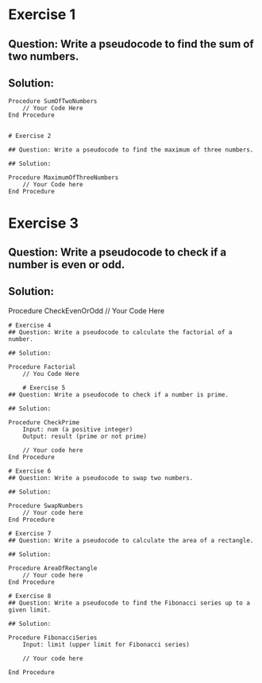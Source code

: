 # Exercise 1

## Question: Write a pseudocode to find the sum of two numbers.

## Solution:

```code
Procedure SumOfTwoNumbers
    // Your Code Here
End Procedure


# Exercise 2

## Question: Write a pseudocode to find the maximum of three numbers.

## Solution:

Procedure MaximumOfThreeNumbers
    // Your Code here
End Procedure
```
# Exercise 3
## Question: Write a pseudocode to check if a number is even or odd.

## Solution:

Procedure CheckEvenOrOdd
    // Your Code Here

```
# Exercise 4
## Question: Write a pseudocode to calculate the factorial of a number.

## Solution:

Procedure Factorial
    // You Code Here

    # Exercise 5
## Question: Write a pseudocode to check if a number is prime.

## Solution:

Procedure CheckPrime
    Input: num (a positive integer)
    Output: result (prime or not prime)
    
    // Your code here
End Procedure

# Exercise 6
## Question: Write a pseudocode to swap two numbers.

## Solution:

Procedure SwapNumbers
    // Your code here
End Procedure

# Exercise 7
## Question: Write a pseudocode to calculate the area of a rectangle.

## Solution:

Procedure AreaOfRectangle
    // Your code here
End Procedure

# Exercise 8
## Question: Write a pseudocode to find the Fibonacci series up to a given limit.

## Solution:

Procedure FibonacciSeries
    Input: limit (upper limit for Fibonacci series)

    // Your code here

End Procedure